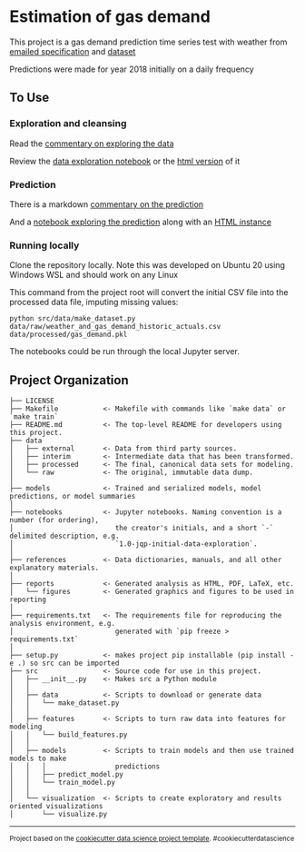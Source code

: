 Estimation of gas demand
==============================

This project is a gas demand prediction time series test with weather from [emailed specification](references/Problem_Specification.md) and [dataset](data/raw/weather_and_gas_demand_historic_actuals.csv)

Predictions were made for year 2018 initially on a daily frequency

## To Use

### Exploration and cleansing

Read the  [commentary on exploring the data](references/Work_Done_Summary.md) 

Review the [data exploration notebook](notebooks/Exploratory_Analysis.ipynb) or the [html version](reports/Exploratory_Analysis.html) of it

### Prediction

There is a markdown  [commentary on the prediction](references/Forecasting.md)

And a [notebook exploring the prediction](notebooks/forecasting.ipynb) along with an [HTML instance](reports/forecasting.html)

### Running locally

Clone the repository locally. Note this was developed on Ubuntu 20 using Windows WSL and should work on any Linux

This command from the project root will convert the initial CSV file into the processed data file, imputing missing values:

`python src/data/make_dataset.py data/raw/weather_and_gas_demand_historic_actuals.csv data/processed/gas_demand.pkl`

The  notebooks could be run through the local Jupyter server.











Project Organization
------------

    ├── LICENSE
    ├── Makefile           <- Makefile with commands like `make data` or `make train`
    ├── README.md          <- The top-level README for developers using this project.
    ├── data
    │   ├── external       <- Data from third party sources.
    │   ├── interim        <- Intermediate data that has been transformed.
    │   ├── processed      <- The final, canonical data sets for modeling.
    │   └── raw            <- The original, immutable data dump.
    │
    ├── models             <- Trained and serialized models, model predictions, or model summaries
    │
    ├── notebooks          <- Jupyter notebooks. Naming convention is a number (for ordering),
    │                         the creator's initials, and a short `-` delimited description, e.g.
    │                         `1.0-jqp-initial-data-exploration`.
    │
    ├── references         <- Data dictionaries, manuals, and all other explanatory materials.
    │
    ├── reports            <- Generated analysis as HTML, PDF, LaTeX, etc.
    │   └── figures        <- Generated graphics and figures to be used in reporting
    │
    ├── requirements.txt   <- The requirements file for reproducing the analysis environment, e.g.
    │                         generated with `pip freeze > requirements.txt`
    │
    ├── setup.py           <- makes project pip installable (pip install -e .) so src can be imported
    ├── src                <- Source code for use in this project.
    │   ├── __init__.py    <- Makes src a Python module
    │   │
    │   ├── data           <- Scripts to download or generate data
    │   │   └── make_dataset.py
    │   │
    │   ├── features       <- Scripts to turn raw data into features for modeling
    │   │   └── build_features.py
    │   │
    │   ├── models         <- Scripts to train models and then use trained models to make
    │   │   │                 predictions
    │   │   ├── predict_model.py
    │   │   └── train_model.py
    │   │
    │   └── visualization  <- Scripts to create exploratory and results oriented visualizations
    │       └── visualize.py
    


--------

<p><small>Project based on the <a target="_blank" href="https://drivendata.github.io/cookiecutter-data-science/">cookiecutter data science project template</a>. #cookiecutterdatascience</small></p>
